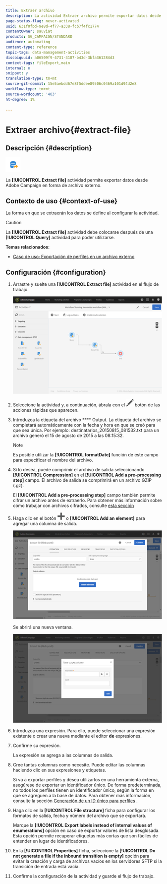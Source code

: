 ```yaml
---
title: Extraer archivo
description: La actividad Extraer archivo permite exportar datos desde Adobe Campaign en forma de archivo externo.
page-status-flag: never-activated
uuid: 631f0fbd-9e8d-4f77-a338-fcb7f4fc1774
contentOwner: sauviat
products: SG_CAMPAIGN/STANDARD
audience: automating
content-type: reference
topic-tags: data-management-activities
discoiquuid: a06509f9-4731-4187-b43d-3bfa361284d3
context-tags: fileExport,main
internal: n
snippet: y
translation-type: tm+mt
source-git-commit: 15e5aebdd67e8f5ddee89506c0469a101d94d2e8
workflow-type: tm+mt
source-wordcount: '403'
ht-degree: 1%

---
```



# Extraer archivo{#extract-file}

## Descripción {#description}

![](assets/export.png)

La **[!UICONTROL Extract file]** actividad permite exportar datos desde Adobe Campaign en forma de archivo externo.

## Contexto de uso {#context-of-use}

La forma en que se extraerán los datos se define al configurar la actividad.

>[!CAUTION]
>
>La **[!UICONTROL Extract file]** actividad debe colocarse después de una **[!UICONTROL Query]** actividad para poder utilizarse.

**Temas relacionados:**

* [Caso de uso: Exportación de perfiles en un archivo externo](../../automating/using/exporting-profiles-in-file.md)

## Configuración {#configuration}

1. Arrastre y suelte una **[!UICONTROL Extract file]** actividad en el flujo de trabajo.

   ![](assets/wkf_data_export1.png)

1. Seleccione la actividad y, a continuación, ábrala con el ![](assets/edit_darkgrey-24px.png) botón de las acciones rápidas que aparecen.
1. Introduzca la etiqueta del archivo **** Output. La etiqueta del archivo se completará automáticamente con la fecha y hora en que se creó para que sea única. Por ejemplo: destinatarios_20150815_081532.txt para un archivo generó el 15 de agosto de 2015 a las 08:15:32.

   >[!NOTE]
   >
   >Es posible utilizar la **[!UICONTROL formatDate]** función de este campo para especificar el nombre del archivo.

1. Si lo desea, puede comprimir el archivo de salida seleccionando **[!UICONTROL Compression]** en el **[!UICONTROL Add a pre-processing step]** campo. El archivo de salida se comprimirá en un archivo GZIP (.gz).

   El **[!UICONTROL Add a pre-processing step]** campo también permite cifrar un archivo antes de extraerlo. Para obtener más información sobre cómo trabajar con archivos cifrados, consulte [esta sección](../../automating/using/managing-encrypted-data.md)

1. Haga clic en el botón ![](assets/add_darkgrey-24px.png) o **[!UICONTROL Add an element]** para agregar una columna de salida.

   ![](assets/wkf_data_export2.png)

   Se abrirá una nueva ventana.

   ![](assets/wkf_data_export3.png)

1. Introduzca una expresión. Para ello, puede seleccionar una expresión existente o crear una nueva mediante el editor **de** expresiones.
1. Confirme su expresión.

   La expresión se agrega a las columnas de salida.

1. Cree tantas columnas como necesite. Puede editar las columnas haciendo clic en sus expresiones y etiquetas.

   Si va a exportar perfiles y desea utilizarlos en una herramienta externa, asegúrese de exportar un identificador único. De forma predeterminada, no todos los perfiles tienen un identificador único, según la forma en que se agreguen a la base de datos. Para obtener más información, consulte la sección [Generación de un ID único para perfiles](../../developing/using/configuring-the-resource-s-data-structure.md#generating-a-unique-id-for-profiles-and-custom-resources) .

1. Haga clic en la **[!UICONTROL File structure]** ficha para configurar los formatos de salida, fecha y número del archivo que se exportará.

   Marque la **[!UICONTROL Export labels instead of internal values of enumerations]** opción en caso de exportar valores de lista desglosada. Esta opción permite recuperar etiquetas más cortas que son fáciles de entender en lugar de identificadores.

1. En la **[!UICONTROL Properties]** ficha, seleccione la **[!UICONTROL Do not generate a file if the inbound transition is empty]** opción para evitar la creación y carga de archivos vacíos en los servidores SFTP si la transición de entrada está vacía.
1. Confirme la configuración de la actividad y guarde el flujo de trabajo.
